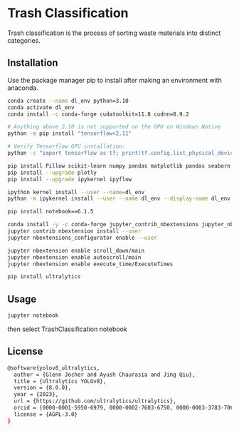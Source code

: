 # Trash Classification

Trash classification is the process of sorting waste materials into distinct categories.

## Installation

Use the package manager pip to install after making an environment with anaconda.

```bash
conda create --name dl_env python=3.10
conda activate dl_env
conda install -c conda-forge cudatoolkit=11.8 cudnn=8.9.2

# Anything above 2.10 is not supported on the GPU on Windows Native
python -m pip install "tensorflow<2.11"

# Verify Tensorflow GPU installation:
python -c "import tensorflow as tf; print(tf.config.list_physical_devices('GPU'))"

pip install Pillow scikit-learn numpy pandas matplotlib pandas seaborn missingno nltk graphviz pydot imutils notebook tensorflow-datasets==4.9.2
pip install --upgrade plotly
pip install --upgrade ipykernel ipyflow

ipython kernel install --user --name=dl_env
python -m ipykernel install --user --name dl_env --display-name dl_env

pip install notebook==6.1.5

conda install -y -c conda-forge jupyter_contrib_nbextensions jupyter_nbextensions_configurator
jupyter contrib nbextension install --user
jupyter nbextensions_configurator enable --user

jupyter nbextension enable scroll_down/main
jupyter nbextension enable autoscroll/main
jupyter nbextension enable execute_time/ExecuteTimes

pip install ultralytics

```

## Usage

```bash
jupyter notebook
```

then select TrashClassification notebook


## License

```bash
@software{yolov8_ultralytics,
  author = {Glenn Jocher and Ayush Chaurasia and Jing Qiu},
  title = {Ultralytics YOLOv8},
  version = {8.0.0},
  year = {2023},
  url = {https://github.com/ultralytics/ultralytics},
  orcid = {0000-0001-5950-6979, 0000-0002-7603-6750, 0000-0003-3783-7069},
  license = {AGPL-3.0}
}
``` 